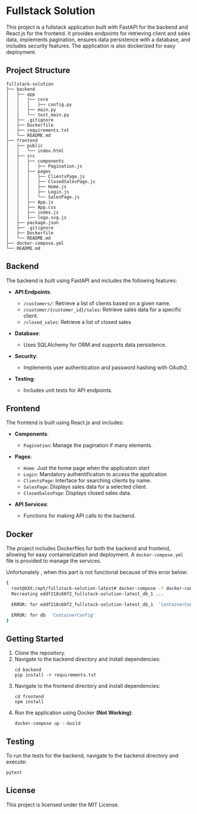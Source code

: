 # Fullstack Solution

This project is a fullstack application built with FastAPI for the backend and React.js for the frontend. It provides endpoints for retrieving client and sales data, implements pagination, ensures data persistence with a database, and includes security features. The application is also dockerized for easy deployment.

## Project Structure

```
fullstack-solution
├── backend
│   ├── app
│   │   ├── core
│   │   │   ├── config.py
│   │   ├── main.py
│   │   └── test_main.py
│   ├── .gitignore
│   ├── Dockerfile
│   ├── requirements.txt
│   └── README.md
├── frontend
│   ├── public
│   │   └── index.html
│   ├── src
│   │   ├── components
│   │   │   ├── Pagination.js
│   │   ├── pages
│   │   │   ├── ClientsPage.js
│   │   │   ├── ClosedSalesPage.js
│   │   │   ├── Home.js
│   │   │   ├── Login.js
│   │   │   └── SalesPage.js
│   │   ├── App.js
│   │   ├── App.css
│   │   ├── index.js
│   │   ├── logo.svg.js
│   ├── package.json
│   ├── .gitignore
│   ├── Dockerfile
│   └── README.md
├── docker-compose.yml
└── README.md
```

## Backend

The backend is built using FastAPI and includes the following features:

- **API Endpoints**: 
  - `/customers/`: Retrieve a list of clients based on a given name.
  - `/customer/{customer_id}/sales`: Retrieve sales data for a specific client.
  - `/closed_sales`: Retrieve a list of closed sales

- **Database**: 
  - Uses SQLAlchemy for ORM and supports data persistence.

- **Security**: 
  - Implements user authentication and password hashing with OAuth2.

- **Testing**: 
  - Includes unit tests for API endpoints.

## Frontend

The frontend is built using React.js and includes:

- **Components**: 
  - `Pagination`: Manage the pagination if many elements.

- **Pages**: 
  - `Home`: Just the home page when the application start
  - `Login`: Mandatory authentification to access the application
  - `ClientsPage`: Interface for searching clients by name.
  - `SalesPage`: Displays sales data for a selected client.
  - `ClosedSalesPage`: Displays closed sales data.

- **API Services**: 
  - Functions for making API calls to the backend.

## Docker

The project includes Dockerfiles for both the backend and frontend, allowing for easy containerization and deployment. A `docker-compose.yml` file is provided to manage the services.

Unfortunately , when this part is not functional because of this error below:

```bash
{
  root@XXX:/opt/fullstack-solution-latest# docker-compose -f docker-compose.yml up -d --force-recreate
  Recreating eddf218c60f2_fullstack-solution-latest_db_1 ...

  ERROR: for eddf218c60f2_fullstack-solution-latest_db_1  'ContainerConfig'

  ERROR: for db  'ContainerConfig'
}
```

## Getting Started

1. Clone the repository.
2. Navigate to the backend directory and install dependencies:
   ```
   cd backend
   pip install -r requirements.txt
   ```
3. Navigate to the frontend directory and install dependencies:
   ```
   cd frontend
   npm install
   ```
4. Run the application using Docker **(Not Working)**: 
   ```
   docker-compose up --build
   ```

## Testing

To run the tests for the backend, navigate to the backend directory and execute:
```
pytest
```

## License

This project is licensed under the MIT License.